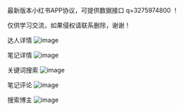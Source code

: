 最新版本小红书APP协议，可提供数据接口  q+3275974800 ！

仅供学习交流，如果侵权请联系删除，谢谢！

达人详情
![image](https://user-images.githubusercontent.com/112620601/196147237-11417f27-58c6-44b9-bcc5-eb0e98ee75ac.png)

笔记详情
![image](https://user-images.githubusercontent.com/112620601/196147280-da6950ab-d6a1-4de6-b26d-b7a943307c63.png)

关键词搜索
![image](https://user-images.githubusercontent.com/112620601/196147389-764b5947-4c37-4d2a-9fea-ad27a6578435.png)


笔记评论
![image](https://user-images.githubusercontent.com/112620601/196147531-75403efe-d21e-4dd8-9193-aed551ef48ba.png)

搜索博主
![image](https://user-images.githubusercontent.com/112620601/196147677-b1a98e82-1555-44ac-8f75-368460c6ae44.png)
